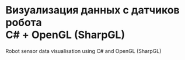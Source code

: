# Визуализация данных с датчиков робота <br/> С# + OpenGL (SharpGL)

Robot sensor data visualisation using C# and OpenGL (SharpGL)
